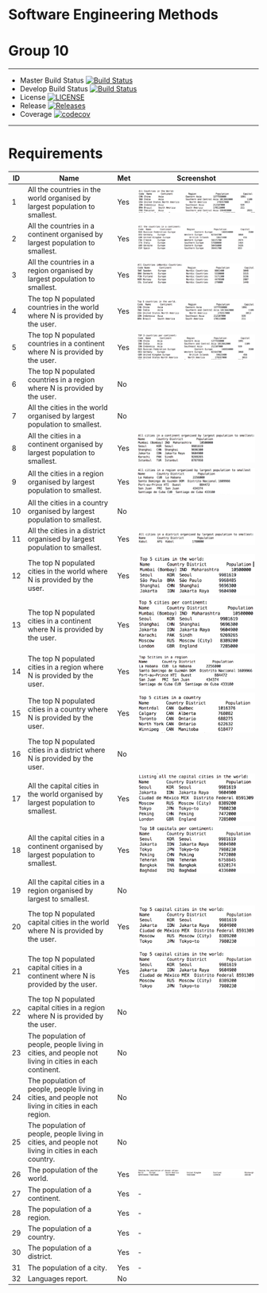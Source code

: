 # Software Engineering Methods
# Group 10

---

- Master Build Status [![Build Status](https://travis-ci.org/AaronC98/semcw.svg?branch=master)](https://travis-ci.org/AaronC98/semcw)
- Develop Build Status [![Build Status](https://travis-ci.org/AaronC98/semcw.svg?branch=develop)](https://travis-ci.org/AaronC98/semcw)
- License [![LICENSE](https://img.shields.io/github/license/AaronC98/semcw.svg?style=flat-square)](https://github.com/AaronC98/semcw/blob/master/LICENSE)
- Release [![Releases](https://img.shields.io/github/release/AaronC98/semcw/all.svg?style=flat-square)](https://github.com/AaronC98/semcw/releases)
- Coverage [![codecov](https://codecov.io/gh/AaronC98/semcw/branch/master/graph/badge.svg)](https://codecov.io/gh/AaronC98/semcw)

---

# Requirements



| ID  | Name  | Met  |  Screenshot |
|-----|-------|------|-------------|
|1     |    All the countries in the world organised by largest population to smallest.   |   Yes   |   ![ScreenShot1](/screenshots/Screenshot1.png)    |
|2     |    All the countries in a continent organised by largest population to smallest.   |  Yes    |   ![ScreenShot2](/screenshots/Screenshot2.png)            |
|3    |    All the countries in a region organised by largest population to smallest.   |  Yes    |     ![ScreenShot3](/screenshots/Screenshot3.png)         |
|4     |    The top N populated countries in the world where N is provided by the user.   |   Yes   |       ![ScreenShot4](/screenshots/Screenshot4.png)       |
|5     |  The top N populated countries in a continent where N is provided by the user.     |  Yes    |    ![ScreenShot5](/screenshots/Screenshot5.png)          |
|6     |    The top N populated countries in a region where N is provided by the user.   |  No    |             |
|7     |   All the cities in the world organised by largest population to smallest.    |  No    |             |
|8     |   All the cities in a continent organised by largest population to smallest.    |  Yes    |     ![ScreenShot8](/screenshots/Screenshot8.png)         |
|9     |   All the cities in a region organised by largest population to smallest.    |   Yes   |        ![ScreenShot9](/screenshots/Screenshot9.png)      |
|10     |    All the cities in a country organised by largest population to smallest.   |   No   |             |
|11     |   All the cities in a district organised by largest population to smallest.    |   Yes   |      ![ScreenShot11](/screenshots/Screenshot11.png)        |
|12    |   The top N populated cities in the world where N is provided by the user.    |  Yes    |       ![ScreenShot12](/screenshots/Screenshot12.png)       |
|13     |   The top N populated cities in a continent where N is provided by the user.    |   Yes   |    ![ScreenShot13](/screenshots/Screenshot13.png)          |
|14     |   The top N populated cities in a region where N is provided by the user.    |  Yes    |      ![ScreenShot14](/screenshots/Screenshot14.png)        |
|15     |   The top N populated cities in a country where N is provided by the user.    |   Yes   |     ![ScreenShot15](/screenshots/Screenshot15.png)         |
|16     |  The top N populated cities in a district where N is provided by the user.     |   No   |             |
|17     |    All the capital cities in the world organised by largest population to smallest.   |   Yes   |    ![ScreenShot17](/screenshots/Screenshot17.png)          |
|18     |   All the capital cities in a continent organised by largest population to smallest.    |   Yes   |     ![ScreenShot8](/screenshots/Screenshot18.png)         |
|19     |   All the capital cities in a region organised by largest to smallest.    |   No   |             |
|20     |   The top N populated capital cities in the world where N is provided by the user.    |   Yes   |      ![ScreenShot20](/screenshots/Screenshot20.png)        |
|21    |    The top N populated capital cities in a continent where N is provided by the user.   |   Yes   |   ![ScreenShot20](/screenshots/Screenshot20.png)   |
|22     |    The top N populated capital cities in a region where N is provided by the user.  |   No   |       |
|23     |    The population of people, people living in cities, and people not living in cities in each continent.  |   No   |    |
|24     |    The population of people, people living in cities, and people not living in cities in each region.  |   No   |    |
|25     |    The population of people, people living in cities, and people not living in cities in each country. |  No   |    |
|26     |  The population of the world.   |   Yes   |      ![ScreenShot26](/screenshots/Screenshot26.png)         |
|27     |  The population of a continent.    |   Yes   |     -        |
|28     |   The population of a region.     |   Yes   |      -       |
|29     |   The population of a country.      |   Yes   |    -         |
|30     |   The population of a district.     |   Yes   |    -         |
|31     |  The population of a city.     |   Yes   |      -       |
|32     |  Languages report.   |   No   |             |


